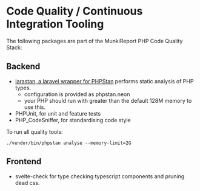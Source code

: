 # Code Quality / Continuous Integration Tooling

The following packages are part of the MunkiReport PHP Code Quality Stack:

## Backend

* [larastan, a laravel wrapper for PHPStan](https://github.com/nunomaduro/larastan) performs static analysis of PHP types.
  * configuration is provided as phpstan.neon
  * your PHP should run with greater than the default 128M memory to use this.
* PHPUnit, for unit and feature tests
* PHP_CodeSniffer, for standardising code style

To run all quality tools:

```shell 
./vendor/bin/phpstan analyse --memory-limit=2G

```

## Frontend

* svelte-check for type checking typescript components and pruning dead css.

